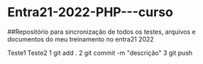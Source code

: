 # Entra21-2022-PHP---curso
##Repositório para sincronização de todos os testes, arquivos e documentos do meu treinamento no entra21 2022

Teste1
Teste2
1 git add .
2 git commit -m "descrição"
3 git push
